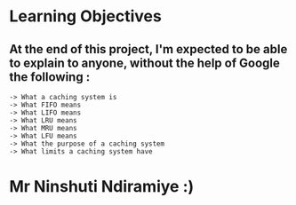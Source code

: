 # Learning Objectives

## At the end of this project, I'm expected to be able to explain to anyone, without the help of Google the following :
    -> What a caching system is
    -> What FIFO means
    -> What LIFO means
    -> What LRU means
    -> What MRU means
    -> What LFU means
    -> What the purpose of a caching system
    -> What limits a caching system have

# Mr Ninshuti Ndiramiye :)
